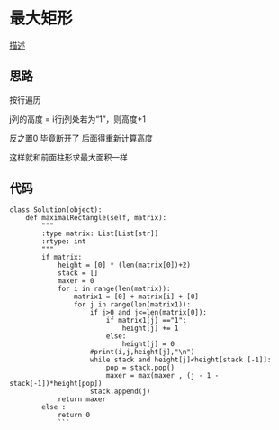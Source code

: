 # 最大矩形
[描述](https://leetcode-cn.com/problems/maximal-rectangle/submissions/)
## 思路
按行遍历

  j列的高度 = i行j列处若为“1”，则高度+1
  
  反之置0  毕竟断开了 后面得重新计算高度

这样就和前面柱形求最大面积一样

## 代码
```
class Solution(object):
    def maximalRectangle(self, matrix):
        """
        :type matrix: List[List[str]]
        :rtype: int
        """
        if matrix:
            height = [0] * (len(matrix[0])+2)
            stack = []
            maxer = 0
            for i in range(len(matrix)):
                matrix1 = [0] + matrix[i] + [0]
                for j in range(len(matrix1)):
                    if j>0 and j<=len(matrix[0]):
                        if matrix1[j] =="1":
                            height[j] += 1
                        else:
                            height[j] = 0
                    #print(i,j,height[j],"\n")
                    while stack and height[j]<height[stack [-1]]:
                        pop = stack.pop()
                        maxer = max(maxer , (j - 1 - stack[-1])*height[pop])
                    stack.append(j)
            return maxer
        else : 
            return 0
            ```
